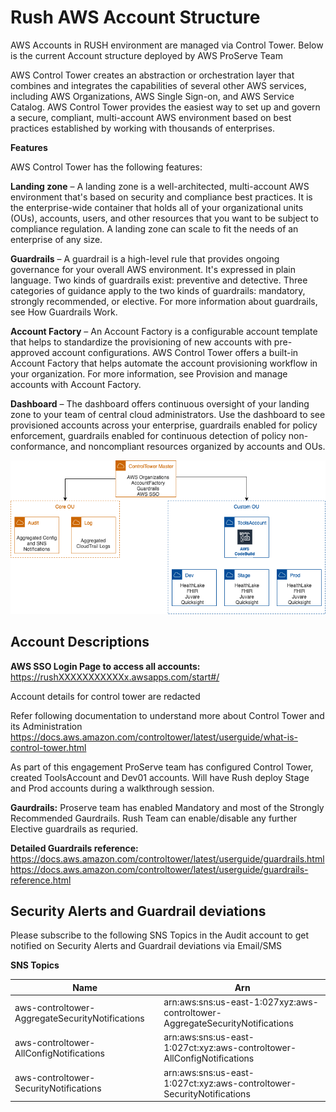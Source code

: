 # Rush AWS Account Structure

AWS Accounts in RUSH environment are managed via Control Tower. Below is the current Account structure deployed by AWS ProServe Team

AWS Control Tower creates an abstraction or orchestration layer that combines and integrates the capabilities of several other AWS services, including AWS Organizations, AWS Single Sign-on, and AWS Service Catalog. AWS Control Tower provides the easiest way to set up and govern a secure, compliant, multi-account AWS environment based on best practices established by working with thousands of enterprises.

**Features**

AWS Control Tower has the following features:

**Landing zone** – A landing zone is a well-architected, multi-account AWS environment that's based on security and compliance best practices. It is the enterprise-wide container that holds all of your organizational units (OUs), accounts, users, and other resources that you want to be subject to compliance regulation. A landing zone can scale to fit the needs of an enterprise of any size.

**Guardrails** – A guardrail is a high-level rule that provides ongoing governance for your overall AWS environment. It's expressed in plain language. Two kinds of guardrails exist: preventive and detective. Three categories of guidance apply to the two kinds of guardrails: mandatory, strongly recommended, or elective. For more information about guardrails, see How Guardrails Work.

**Account Factory** – An Account Factory is a configurable account template that helps to standardize the provisioning of new accounts with pre-approved account configurations. AWS Control Tower offers a built-in Account Factory that helps automate the account provisioning workflow in your organization. For more information, see Provision and manage accounts with Account Factory.

**Dashboard** – The dashboard offers continuous oversight of your landing zone to your team of central cloud administrators. Use the dashboard to see provisioned accounts across your enterprise, guardrails enabled for policy enforcement, guardrails enabled for continuous detection of policy non-conformance, and noncompliant resources organized by accounts and OUs.

![AccountStructure](../images/RushAccountStructure.png)


## Account Descriptions

**AWS SSO Login Page to access all accounts:** https://rushXXXXXXXXXXXx.awsapps.com/start#/

Account details for control tower are redacted


Refer following documentation to understand more about Control Tower and its Administration
https://docs.aws.amazon.com/controltower/latest/userguide/what-is-control-tower.html

As part of this engagement ProServe team has configured Control Tower, created ToolsAccount and Dev01 accounts. Will have Rush deploy Stage and Prod accounts during a walkthrough session.


**Gaurdrails:** Proserve team has enabled Mandatory and most of the Strongly Recommended Gaurdrails. Rush Team can enable/disable any further Elective guardrails as requried.

**Detailed Guardrails reference:**  
https://docs.aws.amazon.com/controltower/latest/userguide/guardrails.html
https://docs.aws.amazon.com/controltower/latest/userguide/guardrails-reference.html

## Security Alerts and Guardrail deviations

Please subscribe to the following SNS Topics in the Audit account to get notified on Security Alerts and Guardrail deviations via Email/SMS

**SNS Topics**

| Name | Arn|
|---|---|
| aws-controltower-AggregateSecurityNotifications | arn:aws:sns:us-east-1:027xyz:aws-controltower-AggregateSecurityNotifications |
| aws-controltower-AllConfigNotifications	|	arn:aws:sns:us-east-1:027ct:xyz:aws-controltower-AllConfigNotifications |
| aws-controltower-SecurityNotifications	|	arn:aws:sns:us-east-1:027ct:xyz:aws-controltower-SecurityNotifications |
